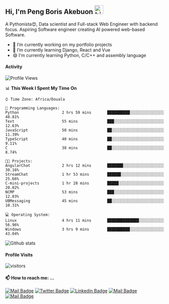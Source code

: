  ## Hi, I'm Peng Boris Akebuon <img src="https://user-images.githubusercontent.com/1303154/88677602-1635ba80-d120-11ea-84d8-d263ba5fc3c0.gif" width="28px" alt="hi">

 A Pythonista😍, Data scientist and Full-stack Web Engineer with backend focus. Aspiring Software engineer creating AI powered web-based Software.
- 🔭 I’m currently working on my portfolio projects
- 🌱 I’m currently learning Django, React and Vue
- 😄 I’m currently learning Python, C/C++ and assembly language

#### Activity
<!--START_SECTION:waka-->
![Profile Views](http://img.shields.io/badge/Profile%20Views-7-blue)

📊 **This Week I Spent My Time On** 

```text
⌚︎ Time Zone: Africa/Douala

💬 Programming Languages: 
Python                   2 hrs 59 mins       ██████████░░░░░░░░░░░░░░░   40.81% 
Text                     55 mins             ███░░░░░░░░░░░░░░░░░░░░░░   12.63% 
JavaScript               50 mins             ██░░░░░░░░░░░░░░░░░░░░░░░   11.39% 
TypeScript               40 mins             ██░░░░░░░░░░░░░░░░░░░░░░░   9.11% 
C                        38 mins             ██░░░░░░░░░░░░░░░░░░░░░░░   8.74%

🐱‍💻 Projects: 
AngularChat              2 hrs 12 mins       ███████░░░░░░░░░░░░░░░░░░   30.16% 
StreamChat               1 hr 53 mins        ██████░░░░░░░░░░░░░░░░░░░   25.66% 
C-mini-projects          1 hr 28 mins        █████░░░░░░░░░░░░░░░░░░░░   20.02% 
NCMP                     53 mins             ███░░░░░░░░░░░░░░░░░░░░░░   12.03% 
UBMessaging              45 mins             ██░░░░░░░░░░░░░░░░░░░░░░░   10.31%

💻 Operating System: 
Linux                    4 hrs 11 mins       ██████████████░░░░░░░░░░░   56.96% 
Windows                  3 hrs 9 mins        ██████████░░░░░░░░░░░░░░░   43.04%

```


<!--END_SECTION:waka-->


![Github stats](https://github-readme-stats.vercel.app/api?username=itzomen&theme=vue&show_icons=true&count_private=true)
 
 #### Profile Visits 

![visitors](https://visitor-badge.glitch.me/badge?page_id=itzomen)

#### 📫 How to reach me: ...

[![Mail Badge](https://img.shields.io/badge/-itzomen-c0392b?style=flat&labelColor=c0392b&logo=gmail&logoColor=white)](mailto:peng.akebuon2468@gmail.com)
[![Twitter Badge](https://img.shields.io/badge/-@itz_an_omen-1ca0f1?style=flat&labelColor=1ca0f1&logo=twitter&logoColor=white&link=https://twitter.com/itz_an_omen)](https://twitter.com/itz_an_omen/) [![Linkedin Badge](https://img.shields.io/badge/-Peng_Boris_Akebuon-0e76a8?style=flat&labelColor=0e76a8&logo=linkedin&logoColor=white)](https://www.linkedin.com/in/peng-boris-akebuon-0b8ba0195/)
 [![Mail Badge](https://img.shields.io/badge/-Academy_Omen-e74c3c?style=flat&labelColor=e74c3c&logo=youtube&logoColor=white)](https://https://www.youtube.com/channel/UCknaAfNfqKQDQFnqP2zMA6A?view_as=subscriber)  [![Mail Badge](https://img.shields.io/badge/-@itz_an_omen-405DE6?style=flat&labelColor=5851DB&logo=instagram&logoColor=white)](https://instagram.com/itz_an_omen)
